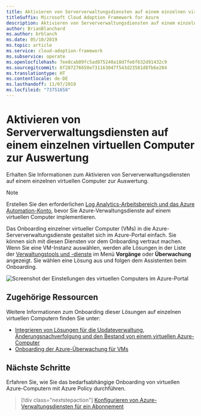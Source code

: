 ```yaml
---
title: Aktivieren von Serververwaltungsdiensten auf einem einzelnen virtuellen Computer zur Auswertung
titleSuffix: Microsoft Cloud Adoption Framework for Azure
description: Aktivieren von Serververwaltungsdiensten auf einem einzelnen virtuellen Computer zur Auswertung
author: BrianBlanchard
ms.author: brblanch
ms.date: 05/10/2019
ms.topic: article
ms.service: cloud-adoption-framework
ms.subservice: operate
ms.openlocfilehash: 7ee8cab09fc5ad875240a10d7fe6f632d91432c9
ms.sourcegitcommit: 6f287276650e731163047f543d23581d8fb6e204
ms.translationtype: HT
ms.contentlocale: de-DE
ms.lasthandoff: 11/07/2019
ms.locfileid: "73751658"
---
```

# <a name="enable-server-management-services-on-a-single-vm-for-evaluation"></a>Aktivieren von Serververwaltungsdiensten auf einem einzelnen virtuellen Computer zur Auswertung

Erhalten Sie Informationen zum Aktivieren von Serververwaltungsdiensten auf einem einzelnen virtuellen Computer zur Auswertung.

> [!NOTE]
> Erstellen Sie den erforderlichen [Log Analytics-Arbeitsbereich und das Azure Automation-Konto](./prerequisites.md#create-a-workspace-and-automation-account), bevor Sie Azure-Verwaltungsdienste auf einem virtuellen Computer implementieren.

Das Onboarding einzelner virtueller Computer (VMs) in die Azure-Serververwaltungsdienste gestaltet sich im Azure-Portal einfach. Sie können sich mit diesen Diensten vor dem Onboarding vertraut machen. Wenn Sie eine VM-Instanz auswählen, werden alle Lösungen in der Liste der [Verwaltungstools und -dienste](./tools-services.md) im Menü **Vorgänge** oder **Überwachung** angezeigt. Sie wählen eine Lösung aus und folgen dem Assistenten beim Onboarding.

![Screenshot der Einstellungen des virtuellen Computers im Azure-Portal](./media/onboarding-single-vm.png)

## <a name="related-resources"></a>Zugehörige Ressourcen

Weitere Informationen zum Onboarding dieser Lösungen auf einzelnen virtuellen Computern finden Sie unter:

- [Integrieren von Lösungen für die Updateverwaltung, Änderungsnachverfolgung und den Bestand von einem virtuellen Azure-Computer](https://docs.microsoft.com/azure/automation/automation-onboard-solutions-from-vm)
- [Onboarding der Azure-Überwachung für VMs](https://docs.microsoft.com/azure/azure-monitor/insights/vminsights-enable-single-vm)

## <a name="next-steps"></a>Nächste Schritte

Erfahren Sie, wie Sie das bedarfsabhängige Onboarding von virtuellen Azure-Computern mit Azure Policy durchführen.

> [!div class="nextstepaction"]
> [Konfigurieren von Azure-Verwaltungsdiensten für ein Abonnement](./onboard-at-scale.md)
